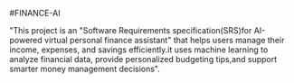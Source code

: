 #FINANCE-AI

"This project is an "Software Requirements specification(SRS)for AI-powered virtual personal finance assistant" that helps users manage their income, expenses, and savings efficiently.it uses machine learning to analyze financial data, provide personalized budgeting tips,and support smarter money management decisions".
